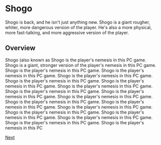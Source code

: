 # Shogo

Shogo is back, and he isn't just anything new. Shogo is a giant rougher, whiter, more dangerous version of the player. He's also a more physical, more fast-talking, and more aggressive version of the player.

## Overview

Shogo (also known as                                                                Shogo is the player's nemesis in this PC game.                             Shogo is a giant, stronger version of the player's nemesis in this PC game.                       Shogo is the player's nemesis in this PC game.               Shogo is the player's nemesis in this PC game.       Shogo is the player's nemesis in this PC game.       Shogo is the player's nemesis in this PC game.     Shogo is the player's nemesis in this PC game.     Shogo is the player's nemesis in this PC game.     Shogo is the player's nemesis in this PC game.      Shogo is the player's nemesis in this PC game.    Shogo is the player's nemesis in this PC game.     Shogo is the player's nemesis in this PC game.    Shogo is the player's nemesis in this PC game.   Shogo is the player's nemesis in this PC game.    Shogo is the player's nemesis in this PC game.   Shogo is the player's nemesis in this PC game.    Shogo is the player's nemesis in this PC game.   Shogo is the player's nemesis in this PC game.    Shogo is the player's nemesis in this PC

[Next](469.md)